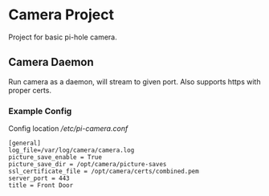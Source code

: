 # Camera Project

Project for basic pi-hole camera.

## Camera Daemon

Run camera as a daemon, will stream to given port. Also supports https with proper certs.

### Example Config

Config location */etc/pi-camera.conf*

```
[general]
log_file=/var/log/camera/camera.log
picture_save_enable = True
picture_save_dir = /opt/camera/picture-saves
ssl_certificate_file = /opt/camera/certs/combined.pem
server_port = 443
title = Front Door
```